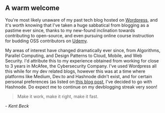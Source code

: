 ## A warm welcome

You're most likely unaware of my past tech blog hosted on  [Wordpress](https://siddharths2710.wordpress.com),  and it's worth knowing that I've taken a huge sabbatical from blogging as a pastime ever since, thanks to my new-found inclination towards contributing to open-source, and even pursuing online course instruction for budding OSS contributors on  [Udemy](https://bit.ly/oss-contribution-course). 

My areas of interest have changed dramatically ever since, from Algorithms, Parallel Computing, and Design Patterns to Cloud, Mobile, and Web Security. I'd attribute this to my experience obtained from working for close to 3 years in McAfee, the Cybersecurity Company. I've used Wordpress all this while for my dev related blogs, however this was at a time where platforms like Medium, Dev.to and Hashnode didn't exist, and for certain personal preferences (as listed on  [this blog post](https://siddharths2710.wordpress.com/2021/06/01/moving-over-to-hashnode/), I've decided to go with Hashnode. Do expect me to continue on my devblogging streak very soon!


> Make it work, make it right, make it fast. 

 *- Kent Beck*